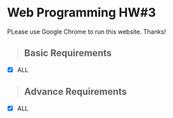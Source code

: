 # Web Programming HW#3
PLease use Google Chrome to run this website. Thanks!

>## Basic Requirements
- [x] ALL

>## Advance Requirements
- [x] ALL
